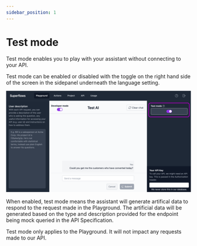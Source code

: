 ```yaml
---
sidebar_position: 1
---
```


# Test mode

Test mode enables you to play with your assistant without connecting to your API. 

Test mode can be enabled or disabled with the toggle on the right hand side of the screen in the sidepanel underneath the language setting.

![Playground-image](../../static/img/docs/playground/test-mode/test-mode.png)

When enabled, test mode means the assistant will generate artifical data to respond to the request made in the Playground. The artificial data will be generated based on the type and description provided for the endpoint being mock queried in the API Specification.

Test mode only applies to the Playground. It will not impact any requests made to our API. 

